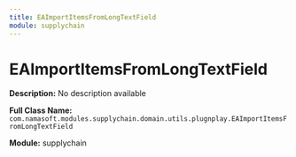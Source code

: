 ```yaml
---
title: EAImportItemsFromLongTextField
module: supplychain
---
```


# EAImportItemsFromLongTextField

**Description:** No description available

**Full Class Name:** `com.namasoft.modules.supplychain.domain.utils.plugnplay.EAImportItemsFromLongTextField`

**Module:** supplychain

